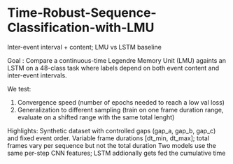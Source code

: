# Time-Robust-Sequence-Classification-with-LMU
Inter-event interval + content; LMU vs LSTM baseline

Goal : Compare a continuous-time Legendre Memory Unit (LMU) againts an LSTM on a 48-class task where labels depend on both event content and inter-event intervals. 

We test: 
1. Convergence speed (number of epochs needed to reach a low val loss)
2. Generalization to different sampling (train on one frame duration range, evaluate on a shifted range with the same total lenght)

Highlights:
Synthetic dataset with controlled gaps (gap_a, gap_b, gap_c) and fixed event order.
Variable frame durations [dt_min, dt_max]; total frames vary per sequence but not the total duration
Two models use the same per-step CNN features; LSTM addionally gets fed the cumulative time 
